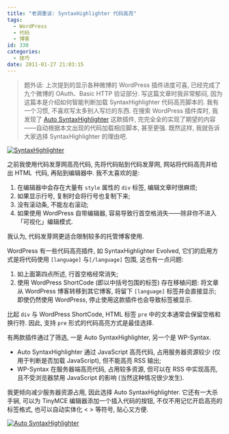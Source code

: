 ```yaml
---
title: "老调重谈: SyntaxHighlighter 代码高亮"
tags:
  - WordPress
  - 代码
  - 博客
id: 330
categories:
  - 技巧
date: 2011-01-27 21:03:15
---
```


> 题外话: 上次提到的显示各种微博的 WordPress 插件进度可喜, 已经完成了九个微博的 OAuth、Basic HTTP 验证部分.
写这篇文章时我非常郁闷, 因为这篇本是介绍如何智能判断加载 SyntaxHighlighter 代码高亮脚本的. 我有一个习惯, 不喜欢写太多别人写烂的东西. 在搜索 WordPress 插件库时, 我发现了 [Auto SyntaxHighlighter](http://www.akii.org/auto-syntaxhighlighter.html) 这款插件, 完完全全的实现了期望的内容——自动根据本文出现的代码加载相应脚本, 甚至更强. 既然这样, 我就告诉大家选择 SyntaxHighlighter 的理由吧.

[![SyntaxHighlighter](http://img.beamnote.com/2011/syntaxhighlighter.jpg)](http://img.beamnote.com/2011/syntaxhighlighter.jpg)<!-- more -->

之前我使用代码发芽网高亮代码, 先将代码贴到代码发芽网, 网站将代码高亮并给出 HTML  代码, 再贴到编辑器中. 我不太喜欢的是:

1. 在编辑器中会存在大量有 `style` 属性的 `div` 标签, 编辑文章时很麻烦;
2. 如果显示行号, 复制时会将行号也复制下来;
3. 没有滚动条, 不能左右滚动;
4. 如果使用 WordPress 自带编辑器, 容易导致行首空格消失——除非你不进入「可视化」编辑模式.

我认为, 代码发芽网更适合限制较多的托管博客使用.

WordPress 有一些代码高亮插件, 如 SyntaxHighlighter Evolved, 它们的启用方式是将代码使用 `[language]` 与`[/language]` 包围, 这也有一点问题:

1. 如上面第四点所述, 行首空格经常消失;
2. 使用 WordPress ShortCode (即以中括号包围的标签) 存在移植问题: 将文章从 WordPress 博客转移到其它博客, 将留下 `[language]` 标签并会直接显示; 即使仍然使用 WordPress, 停止使用这款插件也会导致标签被显示.

比起 `div` 与 WordPress ShortCode, HTML 标签 `pre` 中的文本通常会保留空格和换行符. 因此, 支持 `pre` 形式的代码高亮方式是最佳选择.

有两款插件通过了筛选, 一是 Auto SyntaxHighlighter, 另一个是 WP-Syntax.

* Auto SyntaxHighlighter 通过 JavaScript 高亮代码, 占用服务器资源较少 (仅用于判断是否加载 JavaScript), 但不能高亮 RSS 输出;
* WP-Syntax 在服务器端高亮代码, 占用较多资源, 但可以在 RSS 中实现高亮, 且不受浏览器禁用 JavaScript 的影响 (当然这种情况很少发生).

我更倾向减少服务器资源占用, 因此选择 Auto SyntaxHighlighter. 它还有一大杀手锏, 可以为 TinyMCE 编辑器添加一个插入代码的按钮, 不仅不用记忆开启高亮的标签格式, 也可以自动实体化 < > 等符号, 贴心又方便.

[![Auto SyntaxHighlighter](http://img.beamnote.com/2011/auto-syntaxhighlighter.jpg)](http://img.beamnote.com/2011/auto-syntaxhighlighter.jpg)
